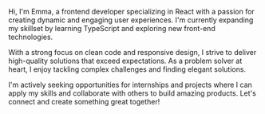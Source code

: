 Hi, I'm Emma, a frontend developer specializing in React with a passion for creating dynamic and engaging user experiences. I'm currently expanding my skillset by learning TypeScript and exploring new front-end technologies.

With a strong focus on clean code and responsive design, I strive to deliver high-quality solutions that exceed expectations. As a problem solver at heart, I enjoy tackling complex challenges and finding elegant solutions.

I'm actively seeking opportunities for internships and projects where I can apply my skills and collaborate with others to build amazing products. Let's connect and create something great together!

<!---
emmaGH1/emmaGH1 is a ✨ special ✨ repository because its `README.md` (this file) appears on your GitHub profile.
You can click the Preview link to take a look at your changes.
--->

